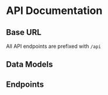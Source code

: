 # API Documentation

## Base URL
All API endpoints are prefixed with `/api`


## Data Models


## Endpoints
